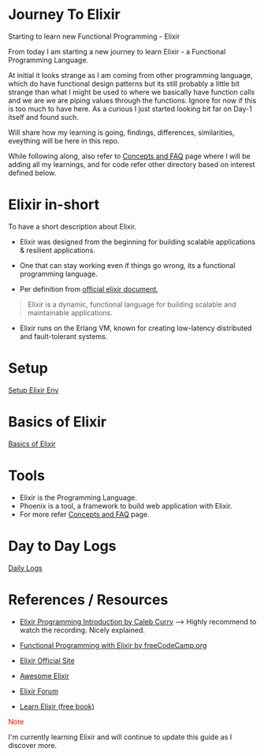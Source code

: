 # Journey To Elixir
Starting to learn new Functional Programming - Elixir

From today I am starting a new journey to learn Elixir - a Functional Programming Language. 

At initial it looks strange as I am coming from other programming language, which do have functional design patterns but its still probably a little bit strange than what I might be used to where we basically have function calls and we are we are piping values through the functions. Ignore for now if this is too much to have here. As a curious I just started looking bit far on Day-1 itself and found such.

Will share how my learning is going, findings, differences, similarities, eveything will be here in this repo.

While following along, also refer to [Concepts and FAQ](/Concepts-And-FAQ/) page where I will be adding all my learnings, and for code refer other directory based on interest defined below.

# Elixir in-short
To have a short description about Elixir.

- Elixir was designed from the beginning for building scalable applications & resilient applications. 

- One that can stay working even if things go wrong, its a functional programming language.

- Per definition from [official elixir document](http://elixir-lang.org),
> Elixir is a dynamic, functional language for building scalable and maintainable applications.

- Elixir runs on the Erlang VM, known for creating low-latency distributed and fault-tolerant systems.

# Setup
[Setup Elixir Env](/Setup/Setup.md)


# Basics of Elixir
[Basics of Elixir](/Basic/)


# Tools 
- Elixir is the Programming Language.
- Phoenix is a tool, a framework to build web application with Elixir.
- For more refer [Concepts and FAQ](/Concepts-And-FAQ/) page.


# Day to Day Logs
[Daily Logs](/Study-Logs/)

# References / Resources
- [Elixir Programming Introduction by Caleb Curry](https://www.youtube.com/watch?v=-lgtb-YSUWE&t=2022s) --> Highly recommend to watch the recording. Nicely explained.

- [Functional Programming with Elixir by freeCodeCamp.org](https://www.youtube.com/watch?v=IiIgm_yaoOA)

- [Elixir Official Site](https://elixir-lang.org/)
  
- [Awesome Elixir](https://github.com/h4cc/awesome-elixir)
  
- [Elixir Forum](https://elixirforum.com/)
  
- [Learn Elixir (free book)](https://elixirschool.com/)


<font color="#ff0000">Note</font>

I'm currently learning Elixir and will continue to update this guide as I discover more. 

